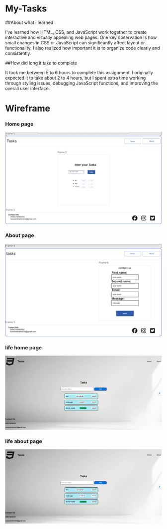 
# My-Tasks
##About what i learned

I’ve learned how HTML, CSS, and JavaScript work together to create interactive and visually appealing web pages. One key observation is how small changes in CSS or JavaScript can significantly affect layout or functionality. I also realized how important it is to organize code clearly and consistently.


##How did long it take to complete

It took me between 5 to 6 hours to complete this assignment. I originally expected it to take about 2 to 4 hours, but I spent extra time working through styling issues, debugging JavaScript functions, and improving the overall user interface.

# Wireframe

### Home page
![interface of home](image/html.png)

### About page
![interface of about](image/about.png)

### life home page 
![life home page](image/homepage2.png)

### life about page
![life about page](image/homepage2.png)

